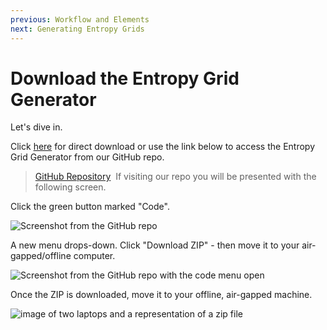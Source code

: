 ```yaml
---
previous: Workflow and Elements
next: Generating Entropy Grids
---
```


# Download the Entropy Grid Generator

Let's dive in.

Click [here](https://github.com/microchad/borderwallets/archive/refs/heads/gh-pages.zip) for direct download or use the link below to access the Entropy Grid Generator from our GitHub repo.

> [GitHub Repository](https://github.com/microchad/borderwallets)
> ​​
> If visiting our repo you will be presented with the following screen.

Click the green button marked "Code".

![Screenshot from the GitHub repo](/bw_docs_gh.png)

A new menu drops-down. Click "Download ZIP" - then move it to your air-gapped/offline computer.

![Screenshot from the GitHub repo with the code menu open](/bw_docs_gh_code_menu_open.png)

Once the ZIP is downloaded, move it to your offline, air-gapped machine.

![image of two laptops and a representation of a zip file](/bw_docs_two_laptops_zip.png)
